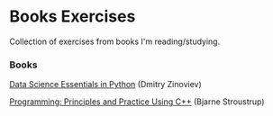 # Books Exercises
Collection of exercises from books I'm reading/studying.

### Books
[Data Science Essentials in Python](https://github.com/laravignotto/books_exercises/tree/master/Data_Science_Essentials_in_Python)
(Dmitry Zinoviev)

[Programming: Principles and Practice Using C++](https://github.com/laravignotto/books_exercises/tree/master/Programming_Principles_and_Practice_Using_C%2B%2B) (Bjarne Stroustrup)
